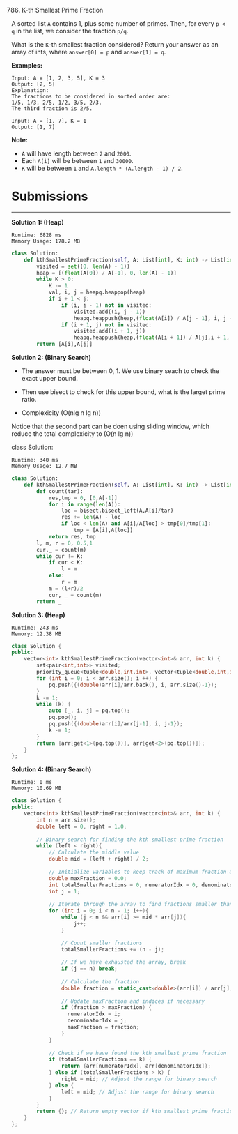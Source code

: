 786. K-th Smallest Prime Fraction

A sorted list `A` contains 1, plus some number of primes.  Then, for every `p < q` in the list, we consider the fraction `p/q`.

What is the `K`-th smallest fraction considered?  Return your answer as an array of ints, where `answer[0] = p` and `answer[1] = q`.

**Examples:**
```
Input: A = [1, 2, 3, 5], K = 3
Output: [2, 5]
Explanation:
The fractions to be considered in sorted order are:
1/5, 1/3, 2/5, 1/2, 3/5, 2/3.
The third fraction is 2/5.
```

```
Input: A = [1, 7], K = 1
Output: [1, 7]
```

**Note:**

* `A` will have length between `2` and `2000`.
* Each `A[i]` will be between `1` and `30000`.
* `K` will be between `1` and `A.length * (A.length - 1) / 2`.

# Submissions
---
**Solution 1: (Heap)**
```
Runtime: 6828 ms
Memory Usage: 178.2 MB
```
```python
class Solution:
    def kthSmallestPrimeFraction(self, A: List[int], K: int) -> List[int]:
        visited = set((0, len(A) - 1))
        heap = [(float(A[0]) / A[-1], 0, len(A) - 1)]
        while K > 0:
            K -= 1
            val, i, j = heapq.heappop(heap)
            if i + 1 < j:
                if (i, j - 1) not in visited:
                    visited.add((i, j - 1))
                    heapq.heappush(heap,(float(A[i]) / A[j - 1], i, j - 1))
                if (i + 1, j) not in visited:
                    visited.add((i + 1, j))
                    heapq.heappush(heap,(float(A[i + 1]) / A[j],i + 1, j))
        return [A[i],A[j]]
```

**Solution 2: (Binary Search)**

* The answer must be between 0, 1. We use binary seach to check the exact upper bound.
* Then use bisect to check for this upper bound, what is the larget prime ratio.

* Complexicity (O(nlg n lg n))

Notice that the second part can be doen using sliding window, which reduce the total complexicity to (O(n lg n))

class Solution:

```
Runtime: 340 ms
Memory Usage: 12.7 MB
```
```python
class Solution:
    def kthSmallestPrimeFraction(self, A: List[int], K: int) -> List[int]:
        def count(tar):
            res,tmp = 0, [0,A[-1]]
            for i in range(len(A)):
                loc = bisect.bisect_left(A,A[i]/tar)
                res += len(A) - loc
                if loc < len(A) and A[i]/A[loc] > tmp[0]/tmp[1]:
                    tmp = [A[i],A[loc]]
            return res, tmp
        l, m, r = 0, 0.5,1
        cur,_ = count(m)
        while cur != K:
            if cur < K:
                l = m
            else:
                r = m
            m = (l+r)/2
            cur, _ = count(m)
        return _
```

**Solution 3: (Heap)**
```
Runtime: 243 ms
Memory: 12.38 MB
```
```c++
class Solution {
public:
    vector<int> kthSmallestPrimeFraction(vector<int>& arr, int k) {
        set<pair<int,int>> visited;
        priority_queue<tuple<double,int,int>, vector<tuple<double,int,int>>, greater<tuple<double,int,int>>> pq;
        for (int i = 0; i < arr.size(); i ++) {
            pq.push({(double)arr[i]/arr.back(), i, arr.size()-1});
        }
        k -= 1;
        while (k) {
            auto [_, i, j] = pq.top();
            pq.pop();
            pq.push({(double)arr[i]/arr[j-1], i, j-1});
            k -= 1;
        }
        return {arr[get<1>(pq.top())], arr[get<2>(pq.top())]};
    }
};
```

**Solution 4: (Binary Search)**
```
Runtime: 0 ms
Memory: 10.69 MB
```
```c++
class Solution {
public:
    vector<int> kthSmallestPrimeFraction(vector<int>& arr, int k) {
        int n = arr.size();
        double left = 0, right = 1.0;
        
        // Binary search for finding the kth smallest prime fraction
        while (left < right){
            // Calculate the middle value
            double mid = (left + right) / 2;
            
            // Initialize variables to keep track of maximum fraction and indices
            double maxFraction = 0.0;
            int totalSmallerFractions = 0, numeratorIdx = 0, denominatorIdx = 0;
            int j = 1;
            
            // Iterate through the array to find fractions smaller than mid
            for (int i = 0; i < n - 1; i++){
                while (j < n && arr[i] >= mid * arr[j]){
                    j++;
                }

                // Count smaller fractions
                totalSmallerFractions += (n - j);
                
                // If we have exhausted the array, break
                if (j == n) break;
                
                // Calculate the fraction
                double fraction = static_cast<double>(arr[i]) / arr[j];
                
                // Update maxFraction and indices if necessary
                if (fraction > maxFraction) {
                  numeratorIdx = i;
                  denominatorIdx = j;
                  maxFraction = fraction;
                }
            }
            
            // Check if we have found the kth smallest prime fraction
            if (totalSmallerFractions == k) {
                return {arr[numeratorIdx], arr[denominatorIdx]};
            } else if (totalSmallerFractions > k) {
                right = mid; // Adjust the range for binary search
            } else {
                left = mid; // Adjust the range for binary search
            }
        }
        return {}; // Return empty vector if kth smallest prime fraction not found
    }
};
```
